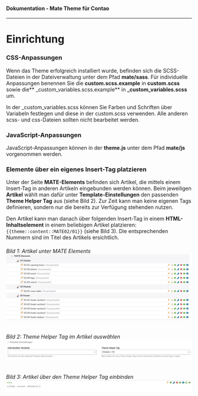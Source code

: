 #### Dokumentation - Mate Theme für Contao

---

# Einrichtung

### CSS-Anpassungen

Wenn das Theme erfolgreich installiert wurde, befinden sich die SCSS-Dateien in der Dateiverwaltung unter dem Pfad **mate/sass**. Für individuelle Anpassungen benennen Sie die **custom.scss.example** in **custom.scss** sowie die** \_custom\_variables.scss.example** in **\_custom\_variables.scss** um.

In der \_custom\_variables.scss können Sie Farben und Schriften über Variabeln festlegen und diese in der custom.scss verwenden. Alle anderen scss- und css-Dateien sollten nicht bearbeitet werden.

### JavaScript-Anpassungen

JavaScript-Anpassungen können in der **theme.js** unter dem Pfad **mate/js** vorgenommen werden.

### Elemente über ein eigenes Insert-Tag platzieren

Unter der Seite **MATE-Elements** befinden sich Artikel, die mittels einem Insert-Tag in anderen Artikeln eingebunden werden können. Beim jeweiligen **Artikel** wählt man dafür unter **Template-Einstellungen** den passenden **Theme Helper Tag** aus \(siehe Bild 2\). Zur Zeit kann man keine eigenen Tags definieren, sondern nur die bereits zur Verfügung stehenden nutzen.

Den Artikel kann man danach über folgenden Insert-Tag in einem **HTML-Inhaltselement** in einem beliebigen Artikel platzieren: `{{theme::content::MATE02/01}}` \(siehe Bild 3\). Die entsprechenden Nummern sind im Titel des Artikels ersichtlich.

###### Bild 1: Artikel unter MATE Elements![](/mate-theme/images/theme-helper.png)

###### Bild 2: Theme Helper Tag im Artikel auswählen![](/mate-theme/images/theme-helper-tag.png)

###### Bild 3: Artikel über den Theme Helper Tag einbinden![](/mate-theme/images/theme-helper-tag-einbinden.png)



